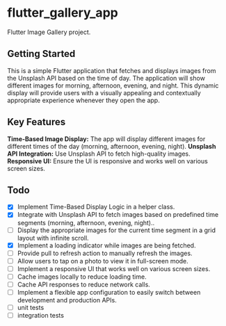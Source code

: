 # flutter_gallery_app

Flutter Image Gallery project.

## Getting Started

This is a simple Flutter application that fetches and displays images from the Unsplash API based on
the time of day. The application will show different images for morning, afternoon, evening, and
night. This dynamic display will provide users with a visually appealing and contextually
appropriate experience whenever they open the app.

## Key Features
**Time-Based Image Display:** The app will display different images for different times of the day (morning, afternoon, evening, night).
**Unsplash API Integration:** Use Unsplash API to fetch high-quality images.
**Responsive UI:** Ensure the UI is responsive and works well on various screen sizes.

## Todo
- [x] Implement Time-Based Display Logic in a helper class.
- [x] Integrate with Unsplash API to fetch images based on predefined time segments (morning, afternoon, evening, night)..
- [ ] Display the appropriate images for the current time segment in a grid layout with infinite scroll.
- [x] Implement a loading indicator while images are being fetched.
- [ ] Provide pull to refresh action to manually refresh the images.
- [ ] Allow users to tap on a photo to view it in full-screen mode.
- [ ] Implement a responsive UI that works well on various screen sizes.
- [ ] Cache images locally to reduce loading time.
- [ ] Cache API responses to reduce network calls.
- [ ] Implement a flexible app configuration to easily switch between development and production APIs.
- [ ] unit tests
- [ ] integration tests
